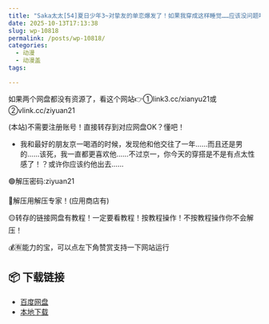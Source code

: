 ```yaml
---
title: "Saka太太[54]夏日少年3~对挚友的单恋爆发了！如果我穿成这样睡觉……应该没问题吧？"
date: 2025-10-13T17:13:38
slug: wp-10818
permalink: /posts/wp-10818/
categories:
  - 动漫
  - 动漫盖
tags:

---
```


如果两个网盘都没有资源了，看这个网站👉①link3.cc/xianyu21或②vlink.cc/ziyuan21

(本站)不需要注册账号！直接转存到对应网盘OK？懂吧！

*   我和最好的朋友京一喝酒的时候，发现他和他交往了一年……而且还是男的……该死，我一直都更喜欢他……不过京一，你今天的穿搭是不是有点太性感了！？或许你应该约他出去……

🟢解压密码:ziyuan21

🔵解压用解压专家！(应用商店有)

🟡转存的链接网盘有教程！一定要看教程！按教程操作！不按教程操作你不会解压！

💰🈶能力的宝，可以点左下角赞赏支持一下网站运行

## 📦 下载链接
- [百度网盘](https://blziyuan21.com/pay-download/10818?key=4dd06d401b&down_id=0)
- [本地下载](https://blziyuan21.com/pay-download/10818?key=4dd06d401b&down_id=1)

